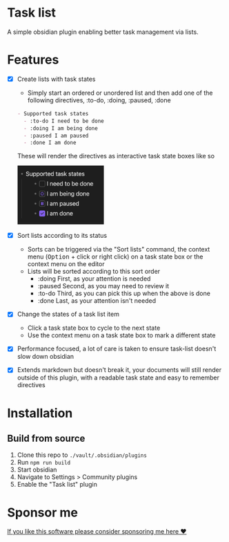 # Task list

A simple obsidian plugin enabling better task management via lists.

# Features

- [x] Create lists with task states

  - Simply start an ordered or unordered list and then add one of the following directives, :to-do, :doing, :paused, :done

  ```md
  - Supported task states
    - :to-do I need to be done
    - :doing I am being done
    - :paused I am paused
    - :done I am done
  ```

  These will render the directives as interactive task state boxes like so

  <img src="./assets/supported-task-states.png" alt="Supported task states" width=200 />

- [x] Sort lists according to its status
  - Sorts can be triggered via the "Sort lists" command, the context menu (<kbd>Option</kbd> + click or right click) on a task state box or the context menu on the editor
  - Lists will be sorted according to this sort order
    - :doing First, as your attention is needed
    - :paused Second, as you may need to review it
    - :to-do Third, as you can pick this up when the above is done
    - :done Last, as your attention isn't needed
- [x] Change the states of a task list item
  - Click a task state box to cycle to the next state
  - Use the context menu on a task state box to mark a different state
- [x] Performance focused, a lot of care is taken to ensure task-list doesn't slow down obsidian
- [x] Extends markdown but doesn't break it, your documents will still render outside of this plugin, with a readable task state and easy to remember directives

# Installation

## Build from source

1. Clone this repo to `./vault/.obsidian/plugins`
1. Run `npm run build`
1. Start obsidian
1. Navigate to Settings > Community plugins
1. Enable the "Task list" plugin

# Sponsor me
[If you like this software please consider sponsoring me here ❤️](https://github.com/sponsors/ted-marozzi
)
